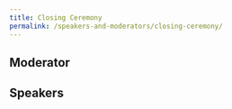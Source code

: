 ```yaml
---
title: Closing Ceremony
permalink: /speakers-and-moderators/closing-ceremony/
---
```


## Moderator

## Speakers
